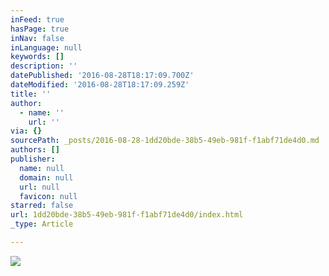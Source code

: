 ```yaml
---
inFeed: true
hasPage: true
inNav: false
inLanguage: null
keywords: []
description: ''
datePublished: '2016-08-28T18:17:09.700Z'
dateModified: '2016-08-28T18:17:09.259Z'
title: ''
author:
  - name: ''
    url: ''
via: {}
sourcePath: _posts/2016-08-28-1dd20bde-38b5-49eb-981f-f1abf71de4d0.md
authors: []
publisher:
  name: null
  domain: null
  url: null
  favicon: null
starred: false
url: 1dd20bde-38b5-49eb-981f-f1abf71de4d0/index.html
_type: Article

---
```

![](https://the-grid-user-content.s3-us-west-2.amazonaws.com/27ddcfb8-a5d7-49c2-a368-d9098b35b1a6.jpg)
